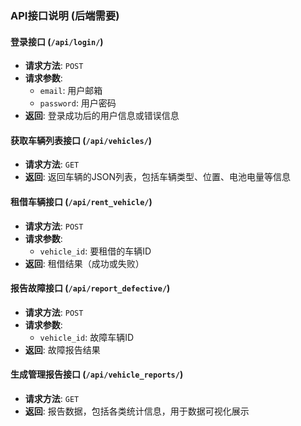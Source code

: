 ### **API接口说明 (后端需要)**

#### **登录接口 (`/api/login/`)**
- **请求方法**: `POST`
- **请求参数**:
  - `email`: 用户邮箱
  - `password`: 用户密码
- **返回**: 登录成功后的用户信息或错误信息

#### **获取车辆列表接口 (`/api/vehicles/`)**
- **请求方法**: `GET`
- **返回**: 返回车辆的JSON列表，包括车辆类型、位置、电池电量等信息

#### **租借车辆接口 (`/api/rent_vehicle/`)**
- **请求方法**: `POST`
- **请求参数**:
  - `vehicle_id`: 要租借的车辆ID
- **返回**: 租借结果（成功或失败）

#### **报告故障接口 (`/api/report_defective/`)**
- **请求方法**: `POST`
- **请求参数**:
  - `vehicle_id`: 故障车辆ID
- **返回**: 故障报告结果

#### **生成管理报告接口 (`/api/vehicle_reports/`)**
- **请求方法**: `GET`
- **返回**: 报告数据，包括各类统计信息，用于数据可视化展示

